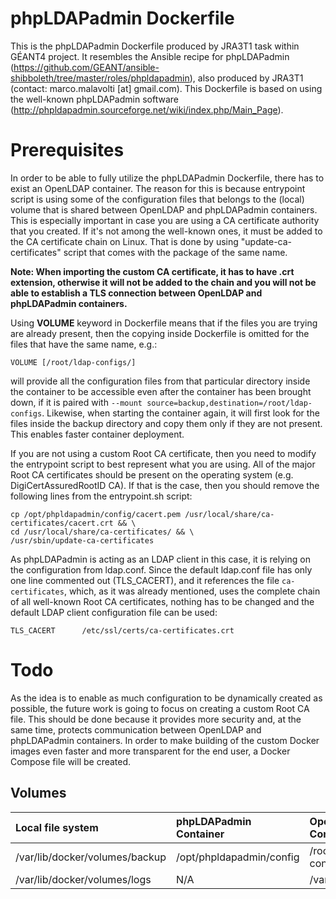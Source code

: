 # phpLDAPadmin Dockerfile

This is the phpLDAPadmin Dockerfile produced by JRA3T1 task within GÉANT4 project. It resembles the Ansible
recipe for phpLDAPadmin (https://github.com/GEANT/ansible-shibboleth/tree/master/roles/phpldapadmin),
also produced by JRA3T1 (contact: marco.malavolti [at] gmail.com).
This Dockerfile is based on using the well-known phpLDAPadmin software (http://phpldapadmin.sourceforge.net/wiki/index.php/Main_Page).

# Prerequisites

In order to be able to fully utilize the phpLDAPadmin Dockerfile, there has to exist an OpenLDAP container. The
reason for this is because entrypoint script is using some of the configuration files that belongs to the (local) volume
that is shared between OpenLDAP and phpLDAPadmin containers. This is especially important in case you are using a
CA certificate authority that you created. If it's not among the well-known ones, it must be added to the CA certificate
chain on Linux. That is done by using "update-ca-certificates" script that comes with the package of the same name.

**Note: When importing the custom CA certificate, it has to have .crt extension, otherwise it will not be added to the chain and
you will not be able to establish a TLS connection between OpenLDAP and phpLDAPadmin containers.**

Using **VOLUME** keyword in Dockerfile means that if the files you are trying are already present, then the copying inside Dockerfile
is omitted for the files that have the same name, e.g.:

`VOLUME [/root/ldap-configs/]`

will provide all the configuration files from that particular directory inside the container to be accessible even after the container has
been brought down, if it is paired with `--mount source=backup,destination=/root/ldap-configs`.
Likewise, when starting the container again, it will first look for the files inside the backup
directory and copy them only if they are not present. This enables faster container deployment.

If you are not using a custom Root CA certificate, then you need to modify the entrypoint script to best represent what you are using. All of the
major Root CA certificates should be present on the operating system (e.g. DigiCertAssuredRootID CA). If that is the case, then you should remove
the following lines from the entrypoint.sh script:

```
cp /opt/phpldapadmin/config/cacert.pem /usr/local/share/ca-certificates/cacert.crt && \
cd /usr/local/share/ca-certificates/ && \
/usr/sbin/update-ca-certificates
```

As phpLDAPadmin is acting as an LDAP client in this case, it is relying on the configuration from ldap.conf. Since the default ldap.conf file has only one line commented out (TLS_CACERT), and it references the file `ca-certificates`, which, as it was already mentioned, uses the complete chain of all well-known Root CA certificates, nothing has to be changed and the default LDAP client configuration file can be used:

```
TLS_CACERT      /etc/ssl/certs/ca-certificates.crt
```

# Todo

As the idea is to enable as much configuration to be dynamically created as possible, the future work is going to focus on creating a custom Root CA file. This should be done because it provides more security and, at the same time, protects communication between OpenLDAP and phpLDAPadmin containers. In order to make building of the custom Docker images even faster and more transparent for the end user, a Docker Compose file will be created.

## Volumes

| Local file system              | phpLDAPadmin Container     | OpenLDAP Container   |
| :----------------------------- | :------------------------- | :------------------- |
| /var/lib/docker/volumes/backup | /opt/phpldapadmin/config   | /root/ldap-configs/  |
| /var/lib/docker/volumes/logs   | N/A                        | /var/log/slapd/      |
